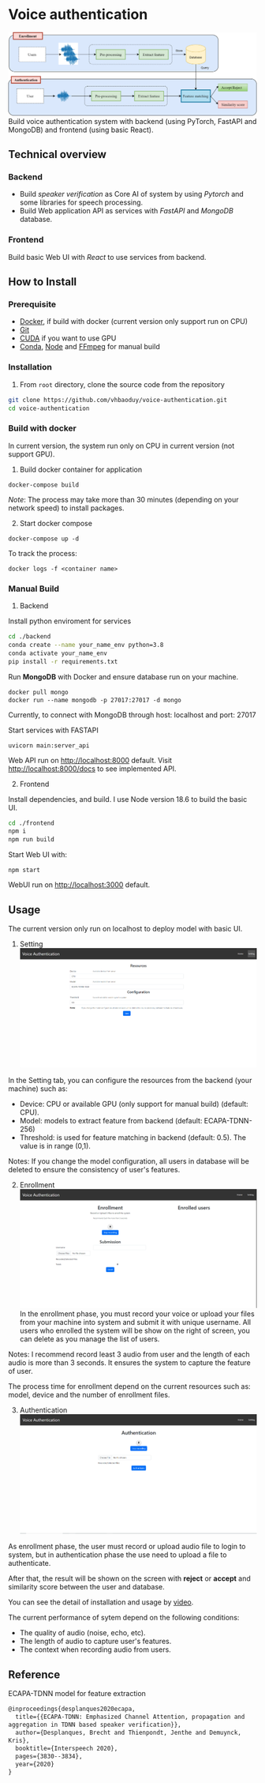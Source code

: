# Voice authentication

![Voice-authen-framework](/images/voice-authen.png)
Build voice authentication system with backend (using PyTorch, FastAPI and MongoDB) and frontend (using basic React).

## Technical overview

### Backend
- Build *speaker verification* as Core AI of system by using *Pytorch* and some libraries for speech processing.
- Build Web application API as services with *FastAPI* and *MongoDB* database.

### Frontend
Build basic Web UI with *React* to use services from backend.

## How to Install

### Prerequisite
- [Docker](https://www.docker.com/), if build with docker (current version only support run on CPU)
- [Git](https://git-scm.com/)
- [CUDA](https://developer.nvidia.com/cuda-downloads) if you want to use GPU
- [Conda](https://docs.conda.io/en/latest/miniconda.html), [Node](https://nodejs.org/en) and [FFmpeg](https://ffmpeg.org/download.html) for manual build

### Installation
1. From `root` directory, clone the source code from the repository
```bash
git clone https://github.com/vhbaoduy/voice-authentication.git
cd voice-authentication
```

### Build with docker
In current version, the system run only on CPU in current version (not support GPU).
1. Build docker container for application
```
docker-compose build
```

*Note*: The process may take more than 30 minutes (depending on your network speed) to install packages.


2. Start docker compose
```
docker-compose up -d
```

To track the process:
```
docker logs -f <container name>
```

### Manual Build
1. Backend

Install python enviroment for services
```bash
cd ./backend
conda create --name your_name_env python=3.8
conda activate your_name_env
pip install -r requirements.txt
```

Run **MongoDB** with Docker and ensure database run on your machine.
```
docker pull mongo
docker run --name mongodb -p 27017:27017 -d mongo
```
Currently, to connect with MongoDB through host: localhost and port: 27017

Start services with FASTAPI
```
uvicorn main:server_api
```
Web API run on [http://localhost:8000](localhost:8000) default. Visit [http://localhost:8000/docs](localhost:8000/docs) to see implemented API.

2. Frontend

Install dependencies, and build. I use Node version 18.6 to build the basic UI.
```bash
cd ./frontend
npm i
npm run build
```
Start Web UI with:
```
npm start
```
WebUI run on [http://localhost:3000](localhost:3000) default.

## Usage
The current version only run on localhost to deploy model with basic UI.
1. Setting
![Setting](/images/setting.png)

In the Setting tab, you can configure the resources from the backend (your machine) such as:
- Device: CPU or available GPU (only support for manual build) (default: CPU).
- Model: models to extract feature from backend (default: ECAPA-TDNN-256)
- Threshold: is used for feature matching in backend (default: 0.5). The value is in range (0,1).

Notes: If you change the model configuration, all users in database will be deleted to ensure the consistency of user's features.

2. Enrollment
![Enrollment](/images/enrollment.png)
In the enrollment phase, you must record your voice or upload your files from your machine into system and submit it with unique username. All users who enrolled the system will be show on the right of screen, you can delete as you manage the list of users.

Notes: I recommend record least 3 audio from user and the length of each audio is more than 3 seconds. It ensures the system to capture the feature of user.

The process time for enrollment depend on the current resources such as: model, device and the number of enrollment files.


3. Authentication
![Authentication](/images/authentication.png)

As enrollment phase, the user must record or upload audio file to login to system, but in authentication phase the use need to upload a file to authenticate.

After that, the result will be shown on the screen with **reject** or **accept** and similarity score between the user and database.

You can see the detail of installation and usage by [video]().

The current performance of sytem depend on the following conditions:
- The quality of audio (noise, echo, etc).
- The length of audio to capture user's features.
- The context when recording audio from users.

## Reference
ECAPA-TDNN model for feature extraction
```
@inproceedings{desplanques2020ecapa,
  title={{ECAPA-TDNN: Emphasized Channel Attention, propagation and aggregation in TDNN based speaker verification}},
  author={Desplanques, Brecht and Thienpondt, Jenthe and Demuynck, Kris},
  booktitle={Interspeech 2020},
  pages={3830--3834},
  year={2020}
}
```